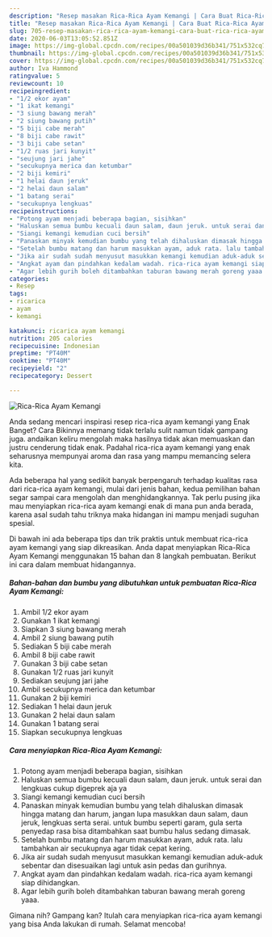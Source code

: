 ```yaml
---
description: "Resep masakan Rica-Rica Ayam Kemangi | Cara Buat Rica-Rica Ayam Kemangi Yang Sedap"
title: "Resep masakan Rica-Rica Ayam Kemangi | Cara Buat Rica-Rica Ayam Kemangi Yang Sedap"
slug: 705-resep-masakan-rica-rica-ayam-kemangi-cara-buat-rica-rica-ayam-kemangi-yang-sedap
date: 2020-06-03T13:05:52.851Z
image: https://img-global.cpcdn.com/recipes/00a501039d36b341/751x532cq70/rica-rica-ayam-kemangi-foto-resep-utama.jpg
thumbnail: https://img-global.cpcdn.com/recipes/00a501039d36b341/751x532cq70/rica-rica-ayam-kemangi-foto-resep-utama.jpg
cover: https://img-global.cpcdn.com/recipes/00a501039d36b341/751x532cq70/rica-rica-ayam-kemangi-foto-resep-utama.jpg
author: Iva Hammond
ratingvalue: 5
reviewcount: 10
recipeingredient:
- "1/2 ekor ayam"
- "1 ikat kemangi"
- "3 siung bawang merah"
- "2 siung bawang putih"
- "5 biji cabe merah"
- "8 biji cabe rawit"
- "3 biji cabe setan"
- "1/2 ruas jari kunyit"
- "seujung jari jahe"
- "secukupnya merica dan ketumbar"
- "2 biji kemiri"
- "1 helai daun jeruk"
- "2 helai daun salam"
- "1 batang serai"
- "secukupnya lengkuas"
recipeinstructions:
- "Potong ayam menjadi beberapa bagian, sisihkan"
- "Haluskan semua bumbu kecuali daun salam, daun jeruk. untuk serai dan lengkuas cukup digeprek aja ya"
- "Siangi kemangi kemudian cuci bersih"
- "Panaskan minyak kemudian bumbu yang telah dihaluskan dimasak hingga matang dan harum, jangan lupa masukkan daun salam, daun jeruk, lengkuas serta serai. untuk bumbu seperti garam, gula serta penyedap rasa bisa ditambahkan saat bumbu halus sedang dimasak."
- "Setelah bumbu matang dan harum masukkan ayam, aduk rata. lalu tambahkan air secukupnya agar tidak cepat kering."
- "Jika air sudah sudah menyusut masukkan kemangi kemudian aduk-aduk sebentar dan disesuaikan lagi untuk asin pedas dan gurihnya."
- "Angkat ayam dan pindahkan kedalam wadah. rica-rica ayam kemangi siap dihidangkan."
- "Agar lebih gurih boleh ditambahkan taburan bawang merah goreng yaaa."
categories:
- Resep
tags:
- ricarica
- ayam
- kemangi

katakunci: ricarica ayam kemangi 
nutrition: 205 calories
recipecuisine: Indonesian
preptime: "PT40M"
cooktime: "PT40M"
recipeyield: "2"
recipecategory: Dessert

---
```



![Rica-Rica Ayam Kemangi](https://img-global.cpcdn.com/recipes/00a501039d36b341/751x532cq70/rica-rica-ayam-kemangi-foto-resep-utama.jpg)

Anda sedang mencari inspirasi resep rica-rica ayam kemangi yang Enak Banget? Cara Bikinnya memang tidak terlalu sulit namun tidak gampang juga. andaikan keliru mengolah maka hasilnya tidak akan memuaskan dan justru cenderung tidak enak. Padahal rica-rica ayam kemangi yang enak seharusnya mempunyai aroma dan rasa yang mampu memancing selera kita.



Ada beberapa hal yang sedikit banyak berpengaruh terhadap kualitas rasa dari rica-rica ayam kemangi, mulai dari jenis bahan, kedua pemilihan bahan segar sampai cara mengolah dan menghidangkannya. Tak perlu pusing jika mau menyiapkan rica-rica ayam kemangi enak di mana pun anda berada, karena asal sudah tahu triknya maka hidangan ini mampu menjadi suguhan spesial.


Di bawah ini ada beberapa tips dan trik praktis untuk membuat rica-rica ayam kemangi yang siap dikreasikan. Anda dapat menyiapkan Rica-Rica Ayam Kemangi menggunakan 15 bahan dan 8 langkah pembuatan. Berikut ini cara dalam membuat hidangannya.

<!--inarticleads1-->

##### Bahan-bahan dan bumbu yang dibutuhkan untuk pembuatan Rica-Rica Ayam Kemangi:

1. Ambil 1/2 ekor ayam
1. Gunakan 1 ikat kemangi
1. Siapkan 3 siung bawang merah
1. Ambil 2 siung bawang putih
1. Sediakan 5 biji cabe merah
1. Ambil 8 biji cabe rawit
1. Gunakan 3 biji cabe setan
1. Gunakan 1/2 ruas jari kunyit
1. Sediakan seujung jari jahe
1. Ambil secukupnya merica dan ketumbar
1. Gunakan 2 biji kemiri
1. Sediakan 1 helai daun jeruk
1. Gunakan 2 helai daun salam
1. Gunakan 1 batang serai
1. Siapkan secukupnya lengkuas




<!--inarticleads2-->

##### Cara menyiapkan Rica-Rica Ayam Kemangi:

1. Potong ayam menjadi beberapa bagian, sisihkan
1. Haluskan semua bumbu kecuali daun salam, daun jeruk. untuk serai dan lengkuas cukup digeprek aja ya
1. Siangi kemangi kemudian cuci bersih
1. Panaskan minyak kemudian bumbu yang telah dihaluskan dimasak hingga matang dan harum, jangan lupa masukkan daun salam, daun jeruk, lengkuas serta serai. untuk bumbu seperti garam, gula serta penyedap rasa bisa ditambahkan saat bumbu halus sedang dimasak.
1. Setelah bumbu matang dan harum masukkan ayam, aduk rata. lalu tambahkan air secukupnya agar tidak cepat kering.
1. Jika air sudah sudah menyusut masukkan kemangi kemudian aduk-aduk sebentar dan disesuaikan lagi untuk asin pedas dan gurihnya.
1. Angkat ayam dan pindahkan kedalam wadah. rica-rica ayam kemangi siap dihidangkan.
1. Agar lebih gurih boleh ditambahkan taburan bawang merah goreng yaaa.




Gimana nih? Gampang kan? Itulah cara menyiapkan rica-rica ayam kemangi yang bisa Anda lakukan di rumah. Selamat mencoba!
